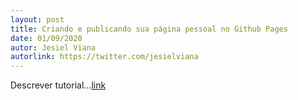 ```yaml
---
layout: post
title: Criando e publicando sua página pessoal no Github Pages
date: 01/09/2020
autor: Jesiel Viana
autorlink: https://twitter.com/jesielviana
---
```


Descrever tutorial...[link](#)